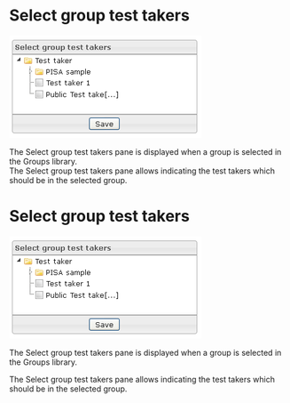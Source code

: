 <!--
created_at: '2012-04-03 15:26:45'
updated_at: '2013-03-13 13:57:50'
authors:
    - 'Jérôme Bogaerts'
contributors:
    - 'Sophie Doublet'
tags:
    - 'Manage Groups'
-->

Select group test takers
========================

![](../resources/groups-selectgrouptesttakers.png)

The Select group test takers pane is displayed when a group is selected in the Groups library.\
The Select group test takers pane allows indicating the test takers which should be in the selected group.

Select group test takers
========================

![](../resources/groups-selectgrouptesttakers.png)

The Select group test takers pane is displayed when a group is selected in the Groups library.<br/>

The Select group test takers pane allows indicating the test takers which should be in the selected group.


